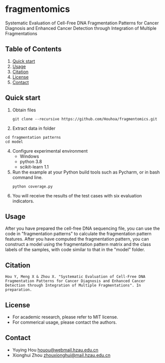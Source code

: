 # fragmentomics
Systematic Evaluation of Cell-Free DNA Fragmentation Patterns for Cancer Diagnosis and Enhanced Cancer Detection through Integration of Multiple Fragmentations

## Table of Contents
1. [Quick start](#Quick-start)
2. [Usage](#Usage)
3. [Citation](#Citation)
4. [License](#License)
5. [Contact](#Contact)

## Quick start
1. Obtain files
	```
   git clone --recursive https://github.com/Houhoa/fragmentomics.git
	```
2. Extract data in folder
  ```
  cd fragmentation patterns
  cd model
  ```
4. Configure experimental environment
	* Windows
	* python 3.8 
	* scikit-learn 1.1
5. Run the example at your Python build tools such as Pycharm, or in bash command line.  
	```
	python coverage.py
	```  
6. You will receive the results of the test cases with six evaluation indicators.
  
## Usage
After you have prepared the cell-free DNA sequencing file, you can use the code in "fragmentation patterns" to calculate the fragmentation pattern features.
After you have computed the fragmentation pattern, you can construct a model using the fragmentation pattern matrix and the class labels of the samples, with code similar to that in the "model" folder.

## Citation
```
Hou Y, Meng X & Zhou X. "Systematic Evaluation of Cell-Free DNA Fragmentation Patterns for Cancer Diagnosis and Enhanced Cancer Detection through Integration of Multiple Fragmentations". In preparation.
```

## License
* For academic research, please refer to MIT license.
* For commerical usage, please contact the authors.

## Contact
* Yuying Hou <houou@webmail.hzau.edu.cn>
* Xionghui Zhou <zhouxionghui@mail.hzau.edu.cn>

